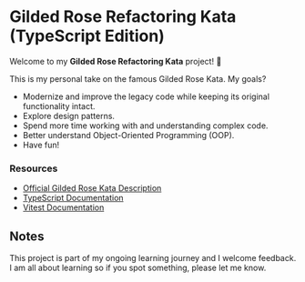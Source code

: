 # Gilded Rose Refactoring Kata (TypeScript Edition)

Welcome to my **Gilded Rose Refactoring Kata** project! 🏺

This is my personal take on the famous Gilded Rose Kata. My goals?

- Modernize and improve the legacy code while keeping its original functionality intact.
- Explore design patterns.
- Spend more time working with and understanding complex code.
- Better understand Object-Oriented Programming (OOP).
- Have fun!

### Resources

- [Official Gilded Rose Kata Description](https://github.com/emilybache/GildedRose-Refactoring-Kata)
- [TypeScript Documentation](https://www.typescriptlang.org/docs/)
- [Vitest Documentation](https://vitest.dev/)

## Notes

This project is part of my ongoing learning journey and I welcome feedback. I am all about learning so if you spot something, please let me know.
